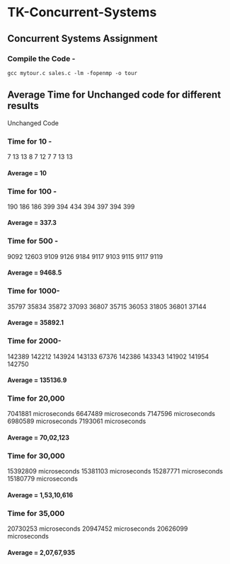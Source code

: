 # TK-Concurrent-Systems
## Concurrent Systems Assignment

### Compile the Code - 
`gcc mytour.c sales.c -lm -fopenmp -o tour`

## Average Time for Unchanged code for different results
Unchanged Code

### Time for 10 - 
7
13
13
8
7
12
7
7
13
13

#### Average = 10 


### Time for 100 - 
190
186
186
399
394
434
394
397
394
399

#### Average = 337.3


### Time for 500 - 
9092
12603
9109
9126
9184
9117
9103
9115
9117
9119

#### Average = 9468.5


### Time for 1000-
35797
35834
35872
37093
36807
35715
36053
31805
36801
37144

#### Average = 35892.1

### Time for 2000-
142389
142212
143924
143133
67376
142386
143343
141902
141954
142750

#### Average = 135136.9


### Time for 20,000
7041881 microseconds
6647489 microseconds
7147596 microseconds
6980589 microseconds
7193061 microseconds

#### Average = 70,02,123



### Time for 30,000
15392809 microseconds
15381103 microseconds
15287771 microseconds
15180779 microseconds

#### Average = 1,53,10,616


### Time for 35,000
20730253 microseconds
20947452 microseconds
20626099 microseconds

#### Average = 2,07,67,935



